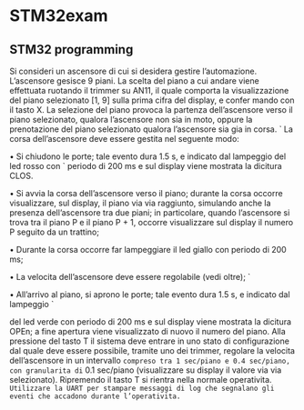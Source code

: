 # STM32exam
## STM32 programming 

Si consideri un ascensore di cui si desidera gestire l’automazione. L’ascensore gesisce 9
piani. La scelta del piano a cui andare viene effettuata ruotando il trimmer su AN11, il quale
comporta la visualizzazione del piano selezionato [1, 9] sulla prima cifra del display, e confer mando con il tasto X. La selezione del piano provoca la partenza dell’ascensore verso il piano
selezionato, qualora l’ascensore non sia in moto, oppure la prenotazione del piano selezionato
qualora l’ascensore sia gia in corsa. `
La corsa dell’ascensore deve essere gestita nel seguente modo:


• Si chiudono le porte; tale evento dura 1.5 s, e indicato dal lampeggio del led rosso con `
periodo di 200 ms e sul display viene mostrata la dicitura CLOS.

• Si avvia la corsa dell’ascensore verso il piano; durante la corsa occorre visualizzare, sul
display, il piano via via raggiunto, simulando anche la presenza dell’ascensore tra due
piani; in particolare, quando l’ascensore si trova tra il piano P e il piano P + 1, occorre
visualizzare sul display il numero P seguito da un trattino;

• Durante la corsa occorre far lampeggiare il led giallo con periodo di 200 ms;

• La velocita dell’ascensore deve essere regolabile (vedi oltre); `

• All’arrivo al piano, si aprono le porte; tale evento dura 1.5 s, e indicato dal lampeggio `


del led verde con periodo di 200 ms e sul display viene mostrata la dicitura OPEn; a fine
apertura viene visualizzato di nuovo il numero del piano.
Alla pressione del tasto T il sistema deve entrare in uno stato di configurazione dal quale deve
essere possibile, tramite uno dei trimmer, regolare la velocita dell’ascensore in un intervallo `
compreso tra 1 sec/piano e 0.4 sec/piano, con granularita di ` 0.1 sec/piano (visualizzare su
display il valore via via selezionato). Ripremendo il tasto T si rientra nella normale operativita.`
Utilizzare la UART per stampare messaggi di log che segnalano gli eventi che accadono
durante l’operativita.`
